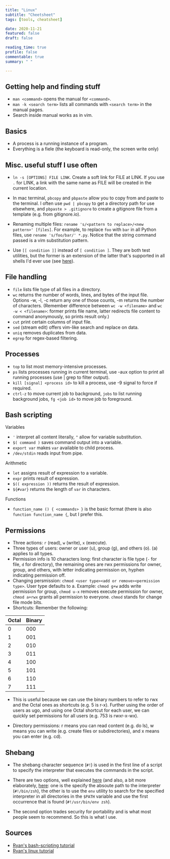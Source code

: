 ```yaml
---
title: "Linux"
subtitle: "Cheetsheet"
tags: [tools, cheatsheet]

date: 2020-11-21
featured: false
draft: false

reading_time: true
profile: false
commentable: true
summary: " "

---
```


## Getting help and finding stuff

- `man <command>` opens the manual for `<command>`.
- `man -k <search term>` lists all commands with `<search term>` in the manual
    pages.
- Search inside manual works as in vim.


## Basics

- A process is a running instance of a program.
- Everything is a fiele (the keyboard is read-only, the screen write only) 


## Misc. useful stuff I use often

- `ln -s [OPTIONS] FILE LINK`. Create a soft link for FILE at LINK. If you use
  `.` for LINK, a link with the same name as FILE will be created in the current
  location.

- In mac terminal, `pbcopy` and `pbpaste` allow you to copy from and paste to
  the terminal. I often use `pwd | pbcopy` to get a directory path for use
  elsewhere, and `pbpaste > .gitignore` to create a gitignore file from a
  template (e.g. from gitignore.io).

- Renaming multiple files: `rename 's/<pattern to replace>/<new pattern>' [files]`. For example, to replace `foo` with `bar` in all Python files, use `rename 's/foo/bar/' *.py`. Notice that the string command passed is a vim substitution pattern.

- Use `[[ condition ]]` instead of `[ condition ]`. They are both test utilities, but the former is an extension of the latter that's supported in all shells I'd ever use (see [here](https://unix.stackexchange.com/a/306115)).


## File handling

- `file` lists file type of all files in a directory.
- `wc` returns the number of words, lines, and bytes of the input file. Options
    -w, -l, -c return any one of those counts, -m returns the number of
    characters. (Remember difference between `wc -w <filename>` and `wc -w < <filename>`: former prints file name, latter redirects file content to
    command anonymously, so prints result only.)
- `cut` print certain columns of input file.
- `sed` (stream edit) offers vim-like search and replace on data.
- `uniq` removes duplicates from data.
- `egrep` for regex-based filtering.


## Processes

- `top` to list most memory-intensive processes.
- `ps` lists processes running in current terminal, use -aux option to print all
    running processes (use | grep to filter output).
- `kill [signal] <process id>` to kill a process, use -9 signal to force if
    required.
- `ctrl-z` to move current job to background, `jobs` to list running background
    jobs, `fg <job id>` to move job to foreground.


## Bash scripting

Variables
- `'` interpret all content literally, `"` allow for variable substitution.
- `$( command )` saves command output into a variable.
- `export var` makes `var` available to child process.
- `/dev/stdin` reads input from pipe.

Arithmetic
- `let` assigns result of expression to a variable.
- `expr` prints result of expression.
- `$(( expression ))` returns the result of expression.
- `${#var}` returns the length of `var` in characters.

Functions
- `function_name () {
     <commands>
   }` 
   is the basic format (there is also `function function_name {`, but I prefer this.




## Permissions

- Three actions: `r` (read), `w` (write), `x` (execute).
- Three types of users: owner or user (u), group (g), and others (o). (a)
  applies to all types.
- Permission info is 10 characters long: first character is file type (`-` for
  file, `d` for directory), the remaining ones are rwx permissions for owner,
  group, and others, with letter indicating permission on, hyphen indicating
  permission off. 
- Changing persmission: `chmod <user type><add or remove><permission type>`.
  User type defaults to a.  Example: `chmod g+w` adds write permission for
  group, `chmod u-x` removes execute permission for owner, `chmod a+rwx` grants
  all permission to everyone.  `chmod` stands for change file mode bits.
- Shortcuts: Remember the following:

 Octal    | Binary 
 -------- | -------- 
        0 |      000 
        1 |      001 
        2 |      010 
        3 |      011 
        4 |      100 
        5 |      101 
        6 |      110 
        7 |      111 

- This is useful because we can use the binary numbers to refer to rwx and the
  Octal ones as shortcuts (e.g. 5 is r-x). Further using the order of users as
  ugo, and using one Octal shortcut for each user, we can quickly set
  permissions for all users (e.g. 753 is rwxr-x-wx).

- Directory permissions: r means you can read content (e.g. do ls), w means you
  can write (e.g. create files or subdirectories), and x means you can enter
  (e.g. cd).

## Shebang

- The shebang character sequence (`#!`) is used in the first line of a script to specify the interpreter that executes the commands in the script.

- There are two options, well explained [here](https://www.baeldung.com/linux/bash-shebang-lines) (and also, a bit more elaborately, [here](https://en.wikipedia.org/wiki/Shebang_(Unix)): one is the specify the absoute path to the interpreter (`#!/bin/zsh`), the other is to use the `env` utility to search for the specified interpreter in all directories in the `$PATH` variable and use the first occurrence that is found (`#!/usr/bin/env zsh`).

- The second option trades security for portability and is what most people seem to recommend. So this is what I use. 

## Sources

- [Ryan's bash-scripting tutorial](https://ryanstutorials.net/bash-scripting-tutorial/)
- [Ryan's linux tutorial](https://ryanstutorials.net/bash-scripting-tutorial/)

